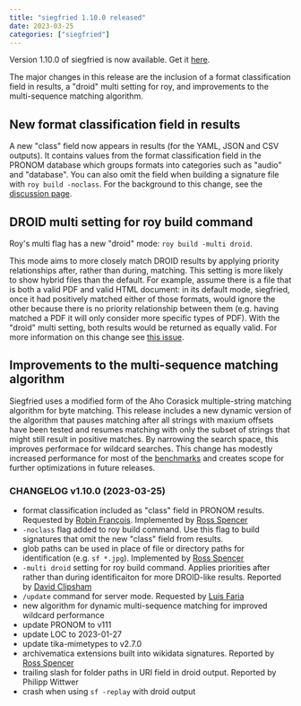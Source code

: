 ```yaml
---
title: "siegfried 1.10.0 released"
date: 2023-03-25
categories: ["siegfried"]
---
```


Version 1.10.0 of siegfried is now available. Get it [here](/siegfried).

The major changes in this release are the inclusion of a format classification field in results, a "droid" multi setting for roy, and improvements to the multi-sequence matching algorithm.

## New format classification field in results

A new "class" field now appears in results (for the YAML, JSON and CSV outputs). It contains values from the format classification field in the PRONOM database which groups formats into categories such as "audio" and "database". You can also omit the field when building a signature file with `roy build -noclass`. For the background to this change, see the [discussion page](https://github.com/richardlehane/siegfried/discussions/207).

## DROID multi setting for roy build command

Roy's multi flag has a new "droid" mode: `roy build -multi droid`.

This mode aims to more closely match DROID results by applying priority relationships after, rather than during, matching. This setting is more likely to show hybrid files than the default. For example, assume there is a file that is both a valid PDF and valid HTML document: in its default mode, siegfried, once it had positively matched either of those formats, would ignore the other because there is no priority relationship between them (e.g. having matched a PDF it will only consider more specific types of PDF). With the "droid" multi setting, both results would be returned as equally valid. For more information on this change see [this issue](https://github.com/richardlehane/siegfried/issues/146).

## Improvements to the multi-sequence matching algorithm

Siegfried uses a modified form of the Aho Corasick multiple-string matching algorithm for byte matching. This release includes a new dynamic version of the algorithm that pauses matching after all strings with maxium offsets have been tested and resumes matching with only the subset of strings that might still result in positive matches. By narrowing the search space, this improves performace for wildcard searches. This change has modestly increased performance for most of the [benchmarks](https://www.itforarchivists.com/siegfried/develop/1j0sc68) and creates scope for further optimizations in future releases. 

### CHANGELOG v1.10.0 (2023-03-25)

- format classification included as "class" field in PRONOM results. Requested by [Robin François](https://github.com/richardlehane/siegfried/discussions/207). Implemented by [Ross Spencer](https://github.com/richardlehane/siegfried/commit/7f695720a752ac5fca3e1de8ba034b92ab6da1d9)
- `-noclass` flag added to roy build command. Use this flag to build signatures that omit the new "class" field from results.
- glob paths can be used in place of file or directory paths for identification (e.g. `sf *.jpg`). Implemented by [Ross Spencer](https://github.com/richardlehane/siegfried/commit/54bf6596c5fe7d1c9858348f0170d0dd7365fc8f)
- `-multi droid` setting for roy build command. Applies priorities after rather than during identificaiton for more DROID-like results. Reported by [David Clipsham](https://github.com/richardlehane/siegfried/issues/146)
- `/update` command for server mode. Requested by [Luis Faria](https://github.com/richardlehane/siegfried/issues/208)
- new algorithm for dynamic multi-sequence matching for improved wildcard performance
- update PRONOM to v111
- update LOC to 2023-01-27
- update tika-mimetypes to v2.7.0 
- archivematica extensions built into wikidata signatures. Reported by [Ross Spencer](https://github.com/richardlehane/siegfried/issues/210)
- trailing slash for folder paths in URI field in droid output. Reported by Philipp Wittwer
- crash when using `sf -replay` with droid output
